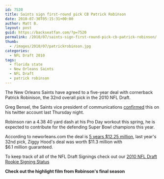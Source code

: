 ```yaml
---
id: 7520
title: Saints sign first-round pick CB Patrick Robinson
date: 2010-07-30T05:15:31+00:00
author: Matt B.
layout: post
guid: https://backseatfan.com/?p=7520
permalink: /2010/07/saints-sign-first-round-pick-cb-patrick-robinson/
thumb:
  - /images/2010/07/patrickrobinson.jpg
categories:
  - NFL Draft 2010
tags:
  - florida state
  - New Orleans Saints
  - NFL Draft
  - patrick robinson
---
```


<div class="entry">
  <p>
    The New Orleans Saints have agreed to a five-year deal with cornerback Patrick Robinison, the 32nd overall pick in the 2010 NFL Draft.
  </p>

  <p>
    Greg Bensel, the Saints vice president of communications <a href="https://twitter.com/GregBensel/status/19877099624">confirmed</a> this on his twitter account last Thursday night.
  </p>

  <p>
    Robinson ran a 4.38 40 yard dash at his Pro Day workout this spring, he is expected to contribute for the defending Super Bowl champions this year.
  </p>

  <p>
    According to neworleans.com the deal is <a href="https://www.neworleans.com/sports/saints/saints-news/445424.html">5 years $12.25 million</a>, last year's 32nd pick, Ziggy Hood's deal was worth $11.3 million with $6.1 million guaranteed.
  </p>

  <p>
    To keep track of all of the NFL Draft Signings check out our <a href="https://backseatfan.com/index.php/2010/04/2010-nfl-draft-rookie-signing-status/">2010 NFL Draft Rookie Signing Status</a>
  </p>

  <p>
    <strong>Check out the highlight film from Robinson's final season</strong><br />
  </p>
</div>
